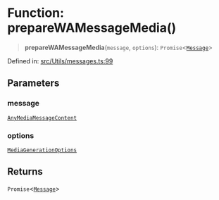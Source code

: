 # Function: prepareWAMessageMedia()

> **prepareWAMessageMedia**(`message`, `options`): `Promise`\<[`Message`](../namespaces/proto/classes/Message.md)\>

Defined in: [src/Utils/messages.ts:99](https://github.com/Fokusdotid/Baileys/blob/e5a24e138f3b69cf124e0406999e537d5c9a6c18/src/Utils/messages.ts#L99)

## Parameters

### message

[`AnyMediaMessageContent`](../type-aliases/AnyMediaMessageContent.md)

### options

[`MediaGenerationOptions`](../type-aliases/MediaGenerationOptions.md)

## Returns

`Promise`\<[`Message`](../namespaces/proto/classes/Message.md)\>
